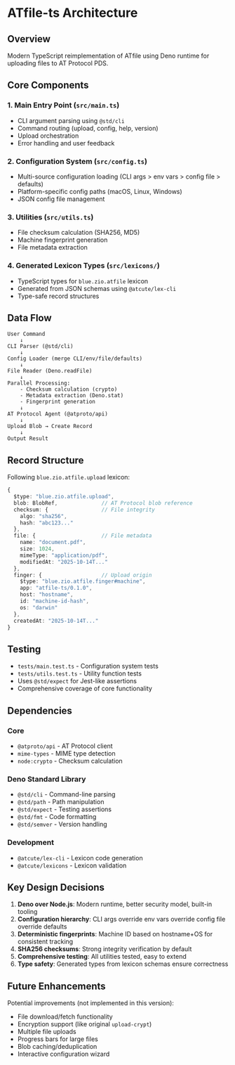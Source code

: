 # ATfile-ts Architecture

## Overview

Modern TypeScript reimplementation of ATfile using Deno runtime for uploading
files to AT Protocol PDS.

## Core Components

### 1. Main Entry Point (`src/main.ts`)

- CLI argument parsing using `@std/cli`
- Command routing (upload, config, help, version)
- Upload orchestration
- Error handling and user feedback

### 2. Configuration System (`src/config.ts`)

- Multi-source configuration loading (CLI args > env vars > config file >
  defaults)
- Platform-specific config paths (macOS, Linux, Windows)
- JSON config file management

### 3. Utilities (`src/utils.ts`)

- File checksum calculation (SHA256, MD5)
- Machine fingerprint generation
- File metadata extraction

### 4. Generated Lexicon Types (`src/lexicons/`)

- TypeScript types for `blue.zio.atfile` lexicon
- Generated from JSON schemas using `@atcute/lex-cli`
- Type-safe record structures

## Data Flow

```
User Command
    ↓
CLI Parser (@std/cli)
    ↓
Config Loader (merge CLI/env/file/defaults)
    ↓
File Reader (Deno.readFile)
    ↓
Parallel Processing:
    - Checksum calculation (crypto)
    - Metadata extraction (Deno.stat)
    - Fingerprint generation
    ↓
AT Protocol Agent (@atproto/api)
    ↓
Upload Blob → Create Record
    ↓
Output Result
```

## Record Structure

Following `blue.zio.atfile.upload` lexicon:

```typescript
{
  $type: "blue.zio.atfile.upload",
  blob: BlobRef,              // AT Protocol blob reference
  checksum: {                 // File integrity
    algo: "sha256",
    hash: "abc123..."
  },
  file: {                     // File metadata
    name: "document.pdf",
    size: 1024,
    mimeType: "application/pdf",
    modifiedAt: "2025-10-14T..."
  },
  finger: {                   // Upload origin
    $type: "blue.zio.atfile.finger#machine",
    app: "atfile-ts/0.1.0",
    host: "hostname",
    id: "machine-id-hash",
    os: "darwin"
  },
  createdAt: "2025-10-14T..."
}
```

## Testing

- `tests/main.test.ts` - Configuration system tests
- `tests/utils.test.ts` - Utility function tests
- Uses `@std/expect` for Jest-like assertions
- Comprehensive coverage of core functionality

## Dependencies

### Core

- `@atproto/api` - AT Protocol client
- `mime-types` - MIME type detection
- `node:crypto` - Checksum calculation

### Deno Standard Library

- `@std/cli` - Command-line parsing
- `@std/path` - Path manipulation
- `@std/expect` - Testing assertions
- `@std/fmt` - Code formatting
- `@std/semver` - Version handling

### Development

- `@atcute/lex-cli` - Lexicon code generation
- `@atcute/lexicons` - Lexicon validation

## Key Design Decisions

1. **Deno over Node.js**: Modern runtime, better security model, built-in
   tooling
2. **Configuration hierarchy**: CLI args override env vars override config file
   override defaults
3. **Deterministic fingerprints**: Machine ID based on hostname+OS for
   consistent tracking
4. **SHA256 checksums**: Strong integrity verification by default
5. **Comprehensive testing**: All utilities tested, easy to extend
6. **Type safety**: Generated types from lexicon schemas ensure correctness

## Future Enhancements

Potential improvements (not implemented in this version):

- File download/fetch functionality
- Encryption support (like original `upload-crypt`)
- Multiple file uploads
- Progress bars for large files
- Blob caching/deduplication
- Interactive configuration wizard
